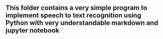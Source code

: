 ## This folder contains a very simple program to implement speech to text recognition using Python with very understandable markdown and jupyter notebook
